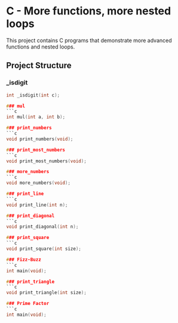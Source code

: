 # C - More functions, more nested loops

This project contains C programs that demonstrate more advanced functions and nested loops.

## Project Structure

### _isdigit
```c
int _isdigit(int c);

### mul
```c
int mul(int a, int b);

### print_numbers
```c
void print_numbers(void);

### print_most_numbers
```c
void print_most_numbers(void);

### more_numbers
```c
void more_numbers(void);

### print_line
```c
void print_line(int n);

### print_diagonal
```c
void print_diagonal(int n);

### print_square
```c
void print_square(int size);

### Fizz-Buzz
```c
int main(void);

### print_triangle
```c
void print_triangle(int size);

### Prime Factor
```c
int main(void);
